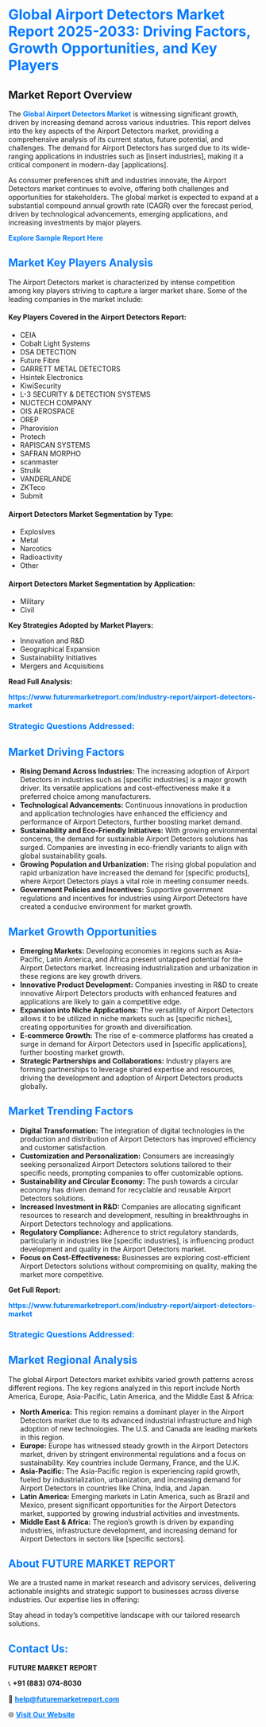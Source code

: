 <h1 style="color: #007BFF;">Global Airport Detectors Market Report 2025-2033: Driving Factors, Growth Opportunities, and Key Players</h1>

<section id="overview">
<h2>Market Report Overview</h2>
<p>The <a href="https://www.futuremarketreport.com/industry-report/airport-detectors-market" style="color: #007BFF; text-decoration: none;"><strong>Global Airport Detectors Market</strong></a> is witnessing significant growth, driven by increasing demand across various industries. This report delves into the key aspects of the Airport Detectors market, providing a comprehensive analysis of its current status, future potential, and challenges. The demand for Airport Detectors has surged due to its wide-ranging applications in industries such as [insert industries], making it a critical component in modern-day [applications].</p>
<p>As consumer preferences shift and industries innovate, the Airport Detectors market continues to evolve, offering both challenges and opportunities for stakeholders. The global market is expected to expand at a substantial compound annual growth rate (CAGR) over the forecast period, driven by technological advancements, emerging applications, and increasing investments by major players.</p>
</section>

<section id="overview">
<p><a href="https://www.futuremarketreport.com/request-sample/reportId=48492" style="color: #007BFF; text-decoration: none;"><strong>Explore Sample Report Here</strong></a></p>
</section>

<section id="key-players">
<h2 style="color: #007BFF;">Market Key Players Analysis</h2>
<p>The Airport Detectors market is characterized by intense competition among key players striving to capture a larger market share. Some of the leading companies in the market include:</p>
<h4>Key Players Covered in the Airport Detectors Report:</h4>
<ul><li>CEIA</li><li>Cobalt Light Systems</li><li>DSA DETECTION</li><li>Future Fibre</li><li>GARRETT METAL DETECTORS</li><li>Hsintek Electronics</li><li>KiwiSecurity</li><li>L-3 SECURITY &amp; DETECTION SYSTEMS</li><li>NUCTECH COMPANY</li><li>OIS AEROSPACE</li><li>OREP</li><li>Pharovision</li><li>Protech</li><li>RAPISCAN SYSTEMS</li><li>SAFRAN MORPHO</li><li>scanmaster</li><li>Strulik</li><li>VANDERLANDE</li><li>ZKTeco</li><li>Submit</li></ul>
<h4>Airport Detectors Market Segmentation by Type:</h4>
<ul><li>Explosives</li><li>Metal</li><li>Narcotics</li><li>Radioactivity</li><li>Other</li></ul>

<h4>Airport Detectors Market Segmentation by Application:</h4>
<ul><li>Military</li><li>Civil</li></ul>
<p><strong>Key Strategies Adopted by Market Players:</strong></p>
<ul>
<li>Innovation and R&D</li>
<li>Geographical Expansion</li>
<li>Sustainability Initiatives</li>
<li>Mergers and Acquisitions</li>
</ul>
</section>

<section>
<p><strong>Read Full Analysis: </strong></p><a href="https://www.futuremarketreport.com/industry-report/airport-detectors-market" style="color: #007BFF; text-decoration: none;"><strong>https://www.futuremarketreport.com/industry-report/airport-detectors-market</strong></a>
<h3 style="color: #007BFF;">Strategic Questions Addressed:</h3>
</section>

<section id="driving-factors">
<h2 style="color: #007BFF;">Market Driving Factors</h2>
<ul>
<li><strong>Rising Demand Across Industries:</strong> The increasing adoption of Airport Detectors in industries such as [specific industries] is a major growth driver. Its versatile applications and cost-effectiveness make it a preferred choice among manufacturers.</li>
<li><strong>Technological Advancements:</strong> Continuous innovations in production and application technologies have enhanced the efficiency and performance of Airport Detectors, further boosting market demand.</li>
<li><strong>Sustainability and Eco-Friendly Initiatives:</strong> With growing environmental concerns, the demand for sustainable Airport Detectors solutions has surged. Companies are investing in eco-friendly variants to align with global sustainability goals.</li>
<li><strong>Growing Population and Urbanization:</strong> The rising global population and rapid urbanization have increased the demand for [specific products], where Airport Detectors plays a vital role in meeting consumer needs.</li>
<li><strong>Government Policies and Incentives:</strong> Supportive government regulations and incentives for industries using Airport Detectors have created a conducive environment for market growth.</li>
</ul>
</section>

<section id="growth-opportunities">
<h2 style="color: #007BFF;">Market Growth Opportunities</h2>
<ul>
<li><strong>Emerging Markets:</strong> Developing economies in regions such as Asia-Pacific, Latin America, and Africa present untapped potential for the Airport Detectors market. Increasing industrialization and urbanization in these regions are key growth drivers.</li>
<li><strong>Innovative Product Development:</strong> Companies investing in R&D to create innovative Airport Detectors products with enhanced features and applications are likely to gain a competitive edge.</li>
<li><strong>Expansion into Niche Applications:</strong> The versatility of Airport Detectors allows it to be utilized in niche markets such as [specific niches], creating opportunities for growth and diversification.</li>
<li><strong>E-commerce Growth:</strong> The rise of e-commerce platforms has created a surge in demand for Airport Detectors used in [specific applications], further boosting market growth.</li>
<li><strong>Strategic Partnerships and Collaborations:</strong> Industry players are forming partnerships to leverage shared expertise and resources, driving the development and adoption of Airport Detectors products globally.</li>
</ul>
</section>

<section id="trending-factors">
<h2 style="color: #007BFF;">Market Trending Factors</h2>
<ul>
<li><strong>Digital Transformation:</strong> The integration of digital technologies in the production and distribution of Airport Detectors has improved efficiency and customer satisfaction.</li>
<li><strong>Customization and Personalization:</strong> Consumers are increasingly seeking personalized Airport Detectors solutions tailored to their specific needs, prompting companies to offer customizable options.</li>
<li><strong>Sustainability and Circular Economy:</strong> The push towards a circular economy has driven demand for recyclable and reusable Airport Detectors solutions.</li>
<li><strong>Increased Investment in R&D:</strong> Companies are allocating significant resources to research and development, resulting in breakthroughs in Airport Detectors technology and applications.</li>
<li><strong>Regulatory Compliance:</strong> Adherence to strict regulatory standards, particularly in industries like [specific industries], is influencing product development and quality in the Airport Detectors market.</li>
<li><strong>Focus on Cost-Effectiveness:</strong> Businesses are exploring cost-efficient Airport Detectors solutions without compromising on quality, making the market more competitive.</li>
</ul>
</section>

<section>
<p><strong>Get Full Report: </strong></p><a href="https://www.futuremarketreport.com/industry-report/airport-detectors-market" style="color: #007BFF; text-decoration: none;"><strong>https://www.futuremarketreport.com/industry-report/airport-detectors-market</strong></a>
<h3 style="color: #007BFF;">Strategic Questions Addressed:</h3>
</section>


<section id="regional-analysis">
<h2 style="color: #007BFF;">Market Regional Analysis</h2>
<p>The global Airport Detectors market exhibits varied growth patterns across different regions. The key regions analyzed in this report include North America, Europe, Asia-Pacific, Latin America, and the Middle East & Africa:</p>
<ul>
<li><strong>North America:</strong> This region remains a dominant player in the Airport Detectors market due to its advanced industrial infrastructure and high adoption of new technologies. The U.S. and Canada are leading markets in this region.</li>
<li><strong>Europe:</strong> Europe has witnessed steady growth in the Airport Detectors market, driven by stringent environmental regulations and a focus on sustainability. Key countries include Germany, France, and the U.K.</li>
<li><strong>Asia-Pacific:</strong> The Asia-Pacific region is experiencing rapid growth, fueled by industrialization, urbanization, and increasing demand for Airport Detectors in countries like China, India, and Japan.</li>
<li><strong>Latin America:</strong> Emerging markets in Latin America, such as Brazil and Mexico, present significant opportunities for the Airport Detectors market, supported by growing industrial activities and investments.</li>
<li><strong>Middle East & Africa:</strong> The region’s growth is driven by expanding industries, infrastructure development, and increasing demand for Airport Detectors in sectors like [specific sectors].</li>
</ul>
</section>

<footer>
<h2 style="color: #007BFF;">About FUTURE MARKET REPORT</h2>
<p>We are a trusted name in market research and advisory services, delivering actionable insights and strategic support to businesses across diverse industries. Our expertise lies in offering:</p>

<p>Stay ahead in today’s competitive landscape with our tailored research solutions.</p>

<h2 style="color: #007BFF;">Contact Us:</h2>
<p><strong>FUTURE MARKET REPORT</strong></p>
<p>📞 <strong>+91 (883) 074-8030</strong></p>
<p>📧 <strong><a href="mailto:help@futuremarketreport.com" style="color: #007BFF;">help@futuremarketreport.com</a></strong></p>
<p>🌐 <strong><a href="https://www.futuremarketreport.com/" style="color: #007BFF;">Visit Our Website</a></strong></p>
</footer>